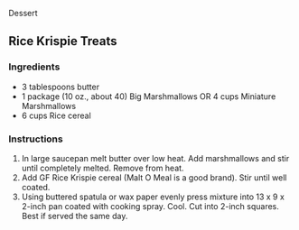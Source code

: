 Dessert

## Rice Krispie Treats

### Ingredients

- 3 tablespoons butter
- 1 package (10 oz., about 40) Big Marshmallows OR 4 cups Miniature Marshmallows
- 6 cups Rice cereal

### Instructions

1. In large saucepan melt butter over low heat. Add marshmallows and stir until completely melted. Remove from heat.
2. Add GF Rice Krispie cereal (Malt O Meal is a good brand). Stir until well coated.
3. Using buttered spatula or wax paper evenly press mixture into 13 x 9 x 2-inch pan coated with cooking spray. Cool. Cut into 2-inch squares. Best if served the same day.

